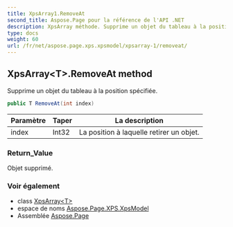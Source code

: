 ```yaml
---
title: XpsArray1.RemoveAt
second_title: Aspose.Page pour la référence de l'API .NET
description: XpsArray méthode. Supprime un objet du tableau à la position spécifiée.
type: docs
weight: 60
url: /fr/net/aspose.page.xps.xpsmodel/xpsarray-1/removeat/
---
```

## XpsArray&lt;T&gt;.RemoveAt method

Supprime un objet du tableau à la position spécifiée.

```csharp
public T RemoveAt(int index)
```

| Paramètre | Taper | La description |
| --- | --- | --- |
| index | Int32 | La position à laquelle retirer un objet. |

### Return_Value

Objet supprimé.

### Voir également

* class [XpsArray&lt;T&gt;](../)
* espace de noms [Aspose.Page.XPS.XpsModel](../../xpsarray-1/)
* Assemblée [Aspose.Page](../../../)


